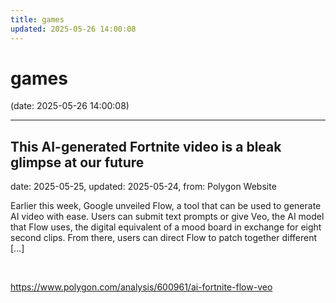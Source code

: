 ```yaml
---
title: games
updated: 2025-05-26 14:00:08
---
```


# games

(date: 2025-05-26 14:00:08)

---

## This AI-generated Fortnite video is a bleak glimpse at our future

date: 2025-05-25, updated: 2025-05-24, from: Polygon Website

Earlier this week, Google unveiled Flow, a tool that can be used to generate AI video with ease. Users can submit text prompts or give Veo, the AI model that Flow uses, the digital equivalent of a mood board in exchange for eight second clips. From there, users can direct Flow to patch together different [&#8230;] 

<br> 

<https://www.polygon.com/analysis/600961/ai-fortnite-flow-veo>

